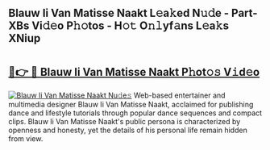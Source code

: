 ## Blauw Ii Van Matisse Naakt L𝚎a𝚔ed N𝚞𝚍e - Part-XBs Vi𝚍𝚎o P𝚑𝚘tos - H𝚘𝚝 O𝚗𝚕yf𝚊ns L𝚎a𝚔s XNiup

# <h2><a href="http://kf6hvl.oniu.top/?m=Blauw+Ii+Van+Matisse+Naakt">🔗👉 🔴 Blauw Ii Van Matisse Naakt P𝚑ot𝚘𝚜 V𝚒d𝚎o</a></h2>

[![Blauw Ii Van Matisse Naakt Nu𝚍e𝚜](https://i.imgur.com/0qMVB7G.gif)](http://kf6hvl.oniu.top/?m=Blauw+Ii+Van+Matisse+Naakt)
Web-based entertainer and multimedia designer Blauw Ii Van Matisse Naakt, acclaimed for publishing dance and lifestyle tutorials through popular dance sequences and compact clips. Blauw Ii Van Matisse Naakt's public persona is characterized by openness and honesty, yet the details of his personal life remain hidden from view.  
